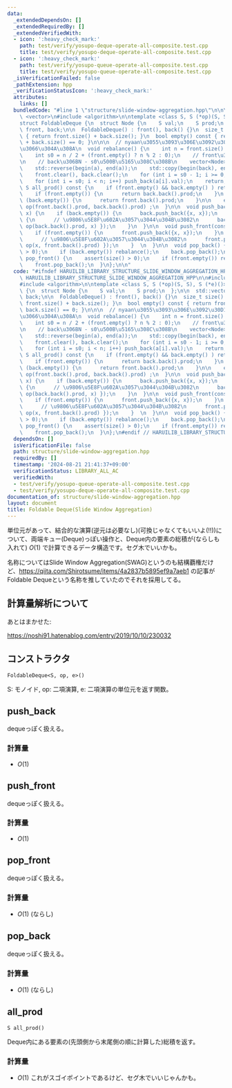```yaml
---
data:
  _extendedDependsOn: []
  _extendedRequiredBy: []
  _extendedVerifiedWith:
  - icon: ':heavy_check_mark:'
    path: test/verify/yosupo-deque-operate-all-composite.test.cpp
    title: test/verify/yosupo-deque-operate-all-composite.test.cpp
  - icon: ':heavy_check_mark:'
    path: test/verify/yosupo-queue-operate-all-composite.test.cpp
    title: test/verify/yosupo-queue-operate-all-composite.test.cpp
  _isVerificationFailed: false
  _pathExtension: hpp
  _verificationStatusIcon: ':heavy_check_mark:'
  attributes:
    links: []
  bundledCode: "#line 1 \"structure/slide-window-aggregation.hpp\"\n\n\n\n#include\
    \ <vector>\n#include <algorithm>\n\ntemplate <class S, S (*op)(S, S), S (*e)()>\n\
    struct FoldableDeque {\n  struct Node {\n    S val;\n    S prod;\n  };\n\n  std::vector<Node>\
    \ front, back;\n\n  FoldableDeque() : front(), back() {}\n  size_t size() const\
    \ { return front.size() + back.size(); }\n  bool empty() const { return front.size()\
    \ + back.size() == 0; }\n\n\n  // nyaan\u3055\u3093\u306E\u3092\u30D1\u30AF\u3063\
    \u3066\u304A\u308A\n  void rebalance() {\n    int n = front.size() + back.size();\n\
    \    int s0 = n / 2 + (front.empty() ? n % 2 : 0);\n    // front\u306Bs0\u500B\
    \n    // back\u306BN - s0\u500B\u5165\u308C\u308B\n    vector<Node> a{front};\n\
    \    std::reverse(begin(a), end(a));\n    std::copy(begin(back), end(back), back_inserter(a));\n\
    \    front.clear(), back.clear();\n    for (int i = s0 - 1; i >= 0; i--) push_front(a[i].val);\n\
    \    for (int i = s0; i < n; i++) push_back(a[i].val);\n    return;\n  }\n\n \
    \ S all_prod() const {\n    if (front.empty() && back.empty() ) return e();\n\n\
    \    if (front.empty()) {\n      return back.back().prod;\n    }\n    else if\
    \ (back.empty()) {\n      return front.back().prod;\n    }\n\n    else return\
    \ op(front.back().prod, back.back().prod) ;\n  }\n\n  void push_back(const S&\
    \ x) {\n    if (back.empty()) {\n      back.push_back({x, x});\n    }\n    else\
    \ {\n      // \u9806\u5E8F\u602A\u3057\u3044\u304B\u3082\n      back.push_back({x,\
    \ op(back.back().prod, x) });\n    }\n  }\n\n  void push_front(const S& x) {\n\
    \    if (front.empty()) {\n      front.push_back({x, x});\n    }\n    else {\n\
    \      // \u9806\u5E8F\u602A\u3057\u3044\u304B\u3082\n      front.push_back({x,\
    \ op(x, front.back().prod) });\n    }  \n  }\n\n  void pop_back() {\n    assert(size()\
    \ > 0);\n    if (back.empty()) rebalance();\n    back.pop_back();\n  }\n\n  void\
    \ pop_front() {\n    assert(size() > 0);\n    if (front.empty()) rebalance();\n\
    \    front.pop_back();\n  }\n};\n\n"
  code: "#ifndef HARUILIB_LIBRARY_STRUCTURE_SLIDE_WINDOW_AGGREGATION_HPP\n#define\
    \ HARUILIB_LIBRARY_STRUCTURE_SLIDE_WINDOW_AGGREGATION_HPP\n\n#include <vector>\n\
    #include <algorithm>\n\ntemplate <class S, S (*op)(S, S), S (*e)()>\nstruct FoldableDeque\
    \ {\n  struct Node {\n    S val;\n    S prod;\n  };\n\n  std::vector<Node> front,\
    \ back;\n\n  FoldableDeque() : front(), back() {}\n  size_t size() const { return\
    \ front.size() + back.size(); }\n  bool empty() const { return front.size() +\
    \ back.size() == 0; }\n\n\n  // nyaan\u3055\u3093\u306E\u3092\u30D1\u30AF\u3063\
    \u3066\u304A\u308A\n  void rebalance() {\n    int n = front.size() + back.size();\n\
    \    int s0 = n / 2 + (front.empty() ? n % 2 : 0);\n    // front\u306Bs0\u500B\
    \n    // back\u306BN - s0\u500B\u5165\u308C\u308B\n    vector<Node> a{front};\n\
    \    std::reverse(begin(a), end(a));\n    std::copy(begin(back), end(back), back_inserter(a));\n\
    \    front.clear(), back.clear();\n    for (int i = s0 - 1; i >= 0; i--) push_front(a[i].val);\n\
    \    for (int i = s0; i < n; i++) push_back(a[i].val);\n    return;\n  }\n\n \
    \ S all_prod() const {\n    if (front.empty() && back.empty() ) return e();\n\n\
    \    if (front.empty()) {\n      return back.back().prod;\n    }\n    else if\
    \ (back.empty()) {\n      return front.back().prod;\n    }\n\n    else return\
    \ op(front.back().prod, back.back().prod) ;\n  }\n\n  void push_back(const S&\
    \ x) {\n    if (back.empty()) {\n      back.push_back({x, x});\n    }\n    else\
    \ {\n      // \u9806\u5E8F\u602A\u3057\u3044\u304B\u3082\n      back.push_back({x,\
    \ op(back.back().prod, x) });\n    }\n  }\n\n  void push_front(const S& x) {\n\
    \    if (front.empty()) {\n      front.push_back({x, x});\n    }\n    else {\n\
    \      // \u9806\u5E8F\u602A\u3057\u3044\u304B\u3082\n      front.push_back({x,\
    \ op(x, front.back().prod) });\n    }  \n  }\n\n  void pop_back() {\n    assert(size()\
    \ > 0);\n    if (back.empty()) rebalance();\n    back.pop_back();\n  }\n\n  void\
    \ pop_front() {\n    assert(size() > 0);\n    if (front.empty()) rebalance();\n\
    \    front.pop_back();\n  }\n};\n#endif // HARUILIB_LIBRARY_STRUCTURE_SLIDE_WINDOW_AGGREGATION_HPP"
  dependsOn: []
  isVerificationFile: false
  path: structure/slide-window-aggregation.hpp
  requiredBy: []
  timestamp: '2024-08-21 21:41:37+09:00'
  verificationStatus: LIBRARY_ALL_AC
  verifiedWith:
  - test/verify/yosupo-queue-operate-all-composite.test.cpp
  - test/verify/yosupo-deque-operate-all-composite.test.cpp
documentation_of: structure/slide-window-aggregation.hpp
layout: document
title: Foldable Deque(Slide Window Aggregation)
---
```


単位元があって、結合的な演算(逆元は必要なし)(可換じゃなくてもいいよ(!!))について、両端キュー(Deque)っぽい操作と、Deque内の要素の総積が(ならしも入れて) $O(1)$ で計算できるデータ構造です。セグ木でいいかも。


名称についてはSlide Window Aggregation(SWAG)というのも結構覇権だけど、https://qiita.com/Shirotsume/items/4a2837b5895ef9a7aeb1 の記事がFoldable Dequeという名称を推していたのでそれを採用してる。

## 計算量解析について

あとはまかせた: 

https://noshi91.hatenablog.com/entry/2019/10/10/230032

## コンストラクタ
```
FoldableDeque<S, op, e>()
```
S: モノイド, op: 二項演算, e: 二項演算の単位元を返す関数。


## push_back
dequeっぽく扱える。
### 計算量
- $O(1)$

## push_front
dequeっぽく扱える。

### 計算量
- $O(1)$

## pop_front
dequeっぽく扱える。

### 計算量
- $O(1)$ (ならし)

## pop_back
dequeっぽく扱える。

### 計算量
- $O(1)$ (ならし)

## all_prod
```
S all_prod()
```

Deque内にある要素の(先頭側から末尾側の順に計算した)総積を返す。

### 計算量
- $O(1)$
これがスゴイポイントであるけど、セグ木でいいじゃんかも。